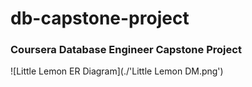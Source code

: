 # db-capstone-project
### Coursera Database Engineer Capstone Project

![Little Lemon ER Diagram](./'Little Lemon DM.png')

